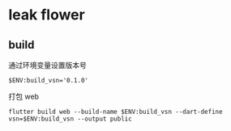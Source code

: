 # leak flower

## build

通过环境变量设置版本号

```
$ENV:build_vsn='0.1.0'
```

打包 web

```
flutter build web --build-name $ENV:build_vsn --dart-define vsn=$ENV:build_vsn --output public
```